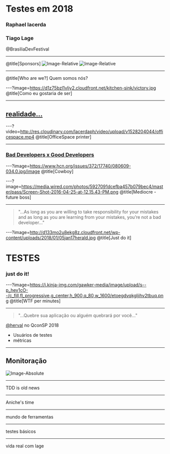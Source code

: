 # Testes em 2018

### Raphael lacerda
### Tiago Lage

@BrasiliaDevFestival

---

@title[Sponsors]
![Image-Relative](http://res.cloudinary.com/lacerdaph/image/upload/v1528206935/caelum-logo.svg)
![Image-Relative](https://tecnologiafacilsa.com.br/wp-content/uploads/2017/09/PNGPIX-COM-Microsoft-Logo-PNG-Transparent-1.png)

---
@title[Who are we?]
Quem somos nós?

---?image=https://d1z75bzl1vljy2.cloudfront.net/kitchen-sink/victory.jpg
@title[Como eu gostaria de ser]

---
## [realidade...](https://code.energy/misconceptions-about-programmers/)

---?video=http://res.cloudinary.com/lacerdaph/video/upload/v1528204044/officespace.mp4
@title[OfficeSpace printer]

---
### [Bad Developers x Good Developers](https://medium.com/@CodementorIO/good-developers-vs-bad-developers-fe9d2d6b582b)

---?image=https://www.hcn.org/issues/372/17740/080609-034.0.jpg/image
@title[Cowboy]

---?image=https://media.wired.com/photos/5927091dcefba457b079bec4/master/pass/Screen-Shot-2016-04-25-at-12.15.43-PM.png
@title[Mediocre - future boss]

---
> "...As long as you are willing to take responsibility for your mistakes and as long as you are learning from your mistakes, you’re not a bad developer..."

---?image=http://d133mo2u8ekg8z.cloudfront.net/wp-content/uploads/2018/01/05jan17herald.jpg
@title[Just do it]
# TESTES
### just do it!

---?image=https://i.kinja-img.com/gawker-media/image/upload/s--p_hev1cO--/c_fill,fl_progressive,g_center,h_900,q_80,w_1600/etoegdvqkgljihv2tbuq.png
@title[WTF per minutes]

---

> "...Quebre sua aplicação ou alguém quebrará por você..."

[@herval](https://qconsp.com/sp2018/presentation/stress-testing-como-servico) no QconSP 2018

* Usuários de testes
* métricas

---
## Monitoração
![Image-Absolute](http://res.cloudinary.com/lacerdaph/image/upload/v1528204049/monitoracao.png)

---
TDD is old news

--- 
Aniche's time

---

mundo de ferramentas

---

testes básicos

---

vida real com lage